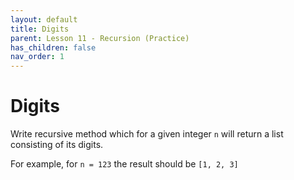 ```yaml
---
layout: default
title: Digits
parent: Lesson 11 - Recursion (Practice)
has_children: false
nav_order: 1
---
```


# Digits

Write recursive method which for a given integer `n` will return a list consisting of its digits. 

For example, for `n = 123` the result should be `[1, 2, 3]`